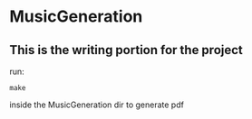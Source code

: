 # MusicGeneration

## This is the writing portion for the project

run:
	
	make

inside the MusicGeneration dir to generate pdf
